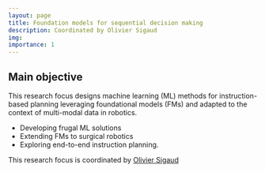 ```yaml
---
layout: page
title: Foundation models for sequential decision making
description: Coordinated by Olivier Sigaud
img:
importance: 1
---
```


## Main objective

This research focus designs machine learning (ML) methods for instruction-based planning leveraging foundational models (FMs) and adapted to the context of multi-modal data in robotics.

- Developing frugal ML solutions
- Extending FMs to surgical robotics
- Exploring end-to-end instruction planning.

This research focus is coordinated by [Olivier Sigaud](_members/sigaud.md "Olivier Sigaud")
